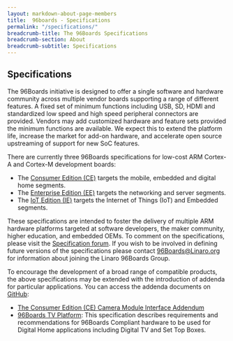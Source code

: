 ```yaml
---
layout: markdown-about-page-members
title:  96boards - Specifications
permalink: "/specifications/"
breadcrumb-title: The 96Boards Specifications
breadcrumb-section: About
breadcrumb-subtitle: Specifications
---
```

## Specifications
The 96Boards initiative is designed to offer a single software and hardware community across multiple vendor boards supporting a range of different features. A fixed set of minimum functions including USB, SD, HDMI and standardized low speed and high speed peripheral connectors are provided. Vendors may add customized hardware and feature sets provided the minimum functions are available. We expect this to extend the platform life, increase the market for add-on hardware, and accelerate open source upstreaming of support for new SoC features.

There are currently three 96Boards specifications for low-cost ARM Cortex-A and Cortex-M development boards:

* The [Consumer Edition (CE)](http://www.96boards.org/ce-specification) targets the mobile, embedded and digital home segments.
* The [Enterprise Edition (EE)](http://www.96boards.org/ee-specification) targets the networking and server segments.
* The [IoT Edition (IE)](https://www.96boards.org/ie-specification) targets the Internet of Things (IoT) and Embedded segments.

These specifications are intended to foster the delivery of multiple ARM hardware platforms targeted at software developers, the maker community, higher education, and embedded OEMs. To comment on the specifications, please visit the [Specification forum](https://discuss.96boards.org/c/specification/). If you wish to be involved in defining future versions of the specifications please contact [96Boards@Linaro.org](mailto:96Boards@Linaro.org) for information about joining the Linaro 96Boards Group.

To encourage the development of a broad range of compatible products, the above specifications may be extended with the introduction of addenda for particular applications. You can access the addenda documents on [GitHub](https://github.com/96boards/documentation/tree/master/Addenda):

* [The Consumer Edition (CE) Camera Module Interface Addendum](https://www.96boards.org/camera-spec)
* [96Boards TV Platform](https://www.96boards.org/tv-specification): This specification describes requirements and recommendations for 96Boards Compliant hardware to be used for Digital Home applications including Digital TV and Set Top Boxes.
